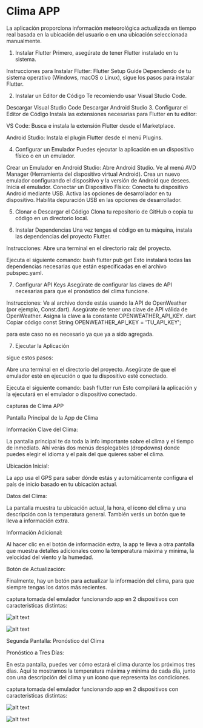# Clima APP

La aplicación proporciona información meteorológica actualizada en tiempo real basada en la ubicación del usuario o en una ubicación seleccionada manualmente.

1. Instalar Flutter
Primero, asegúrate de tener Flutter instalado en tu sistema.

Instrucciones para Instalar Flutter:
Flutter Setup Guide
Dependiendo de tu sistema operativo (Windows, macOS o Linux), sigue los pasos para instalar Flutter.

2. Instalar un Editor de Código
Te recomiendo usar Visual Studio Code. 

Descargar Visual Studio Code
Descargar Android Studio
3. Configurar el Editor de Código
Instala las extensiones necesarias para Flutter en tu editor:

VS Code: Busca e instala la extensión Flutter desde el Marketplace.

Android Studio: Instala el plugin Flutter desde el menú Plugins.

4. Configurar un Emulador
Puedes ejecutar la aplicación en un dispositivo físico o en un emulador.

Crear un Emulador en Android Studio:
Abre Android Studio.
Ve al menú AVD Manager (Herramienta del dispositivo virtual Android).
Crea un nuevo emulador configurando el dispositivo y la versión de Android que desees.
Inicia el emulador.
Conectar un Dispositivo Físico:
Conecta tu dispositivo Android mediante USB.
Activa las opciones de desarrollador en tu dispositivo.
Habilita depuración USB en las opciones de desarrollador.

5. Clonar o Descargar el Código
Clona tu repositorio de GitHub o copia tu código en un directorio local.

6. Instalar Dependencias
Una vez tengas el código en tu máquina, instala las dependencias del proyecto Flutter.

Instrucciones:
Abre una terminal en el directorio raíz del proyecto.

Ejecuta el siguiente comando:
bash 
flutter pub get
Esto instalará todas las dependencias necesarias que están especificadas en el archivo pubspec.yaml.

7. Configurar API Keys
Asegúrate de configurar las claves de API necesarias para que el pronóstico del clima funcione.

Instrucciones:
Ve al archivo donde estás usando la API de OpenWeather (por ejemplo, Const.dart).
Asegúrate de tener una clave de API válida de OpenWeather.
Asigna la clave a la constante OPENWEATHER_API_KEY.
dart
Copiar código
const String OPENWEATHER_API_KEY = 'TU_API_KEY';

para este caso no es necesario ya que ya a sido agregada. 

7. Ejecutar la Aplicación

sigue estos pasos:

Abre una terminal en el directorio del proyecto.
Asegúrate de que el emulador esté en ejecución o que tu dispositivo esté conectado.

Ejecuta el siguiente comando:
bash 
flutter run
Esto compilará la aplicación y la ejecutará en el emulador o dispositivo conectado.

capturas de Clima APP 

Pantalla Principal de la App de Clima

Información Clave del Clima:

La pantalla principal te da toda la info importante sobre el clima y el tiempo de inmediato. Ahí verás dos menús desplegables (dropdowns) donde puedes elegir el idioma y el país del que quieres saber el clima.

Ubicación Inicial:

La app usa el GPS para saber dónde estás y automáticamente configura el país de inicio basado en tu ubicación actual.

Datos del Clima:

La pantalla muestra tu ubicación actual, la hora, el icono del clima y una descripción con la temperatura general. También verás un botón que te lleva a información extra.

Información Adicional:

Al hacer clic en el botón de información extra, la app te lleva a otra pantalla que muestra detalles adicionales como la temperatura máxima y mínima, la velocidad del viento y la humedad.

Botón de Actualización:

Finalmente, hay un botón para actualizar la información del clima, para que siempre tengas los datos más recientes.

captura tomada del emulador funcionando app en 2 dispositivos con caracteristicas distintas:

![alt text](image.png)

![alt text](image-1.png)

Segunda Pantalla: Pronóstico del Clima

Pronóstico a Tres Días:

En esta pantalla, puedes ver cómo estará el clima durante los próximos tres días. Aquí te mostramos la temperatura máxima y mínima de cada día, junto con una descripción del clima y un ícono que representa las condiciones.

captura tomada del emulador funcionando app en 2 dispositivos con caracteristicas distintas:

![alt text](image-2.png)

![alt text](image-3.png)